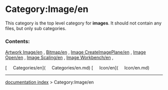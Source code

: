 # Category:Image/en
This category is the top level category for **images**. It should not contain any files, but only sub categories.

### Contents:

[Artwork Image/en](Artwork_Image/en.md) , [Bitmap/en](Bitmap/en.md) , [Image CreateImagePlane/en](Image_CreateImagePlane/en.md) , [Image Open/en](Image_Open/en.md) , [Image Scaling/en](Image_Scaling/en.md) , [Image Workbench/en](Image_Workbench/en.md) ,

[<img src="images/Property.png" style="width:16px"> Categories/en](<img src="images/Property.png" style="width:16px"> Categories/en.md) [<img src="images/Property.png" style="width:16px"> Icon/en](<img src="images/Property.png" style="width:16px"> Icon/en.md)

---
[documentation index](../README.md) > Category:Image/en
